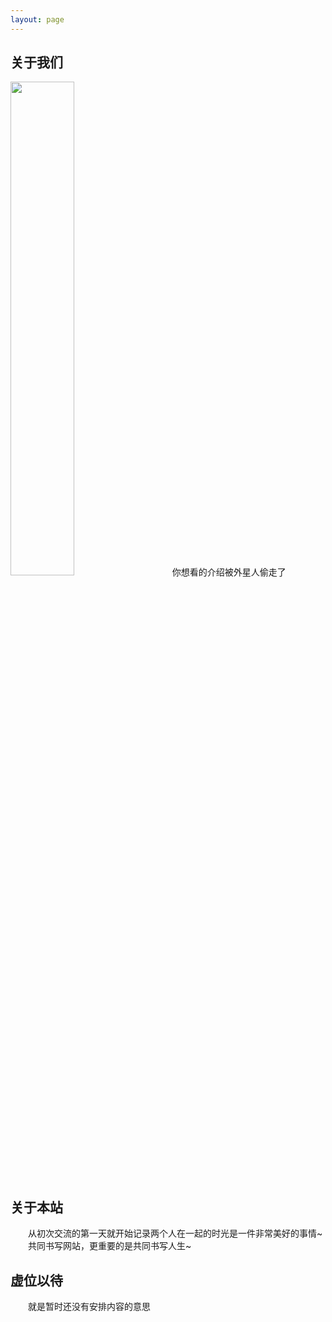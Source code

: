 ```yaml
---
layout: page
---
```


## 关于我们

<img src="http://github.com/xinchishenwang/xinchishenwang.github.io/raw/master/images/nop.png"  height="45%" />
　　你想看的介绍被外星人偷走了
  
## 关于本站
　　从初次交流的第一天就开始记录两个人在一起的时光是一件非常美好的事情~
　　共同书写网站，更重要的是共同书写人生~

## 虚位以待
　　就是暂时还没有安排内容的意思


